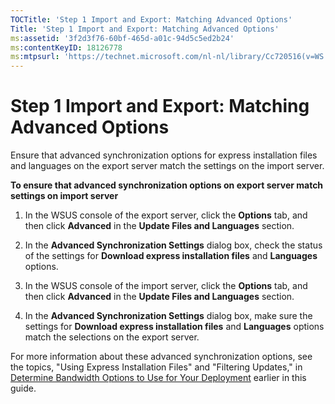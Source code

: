 ```yaml
---
TOCTitle: 'Step 1 Import and Export: Matching Advanced Options'
Title: 'Step 1 Import and Export: Matching Advanced Options'
ms:assetid: '3f2d3f76-60bf-465d-a01c-94d5c5ed2b24'
ms:contentKeyID: 18126778
ms:mtpsurl: 'https://technet.microsoft.com/nl-nl/library/Cc720516(v=WS.10)'
---
```


Step 1 Import and Export: Matching Advanced Options
===================================================

Ensure that advanced synchronization options for express installation files and languages on the export server match the settings on the import server.

**To ensure that advanced synchronization options on export server match settings on import server**
1.  In the WSUS console of the export server, click the **Options** tab, and then click **Advanced** in the **Update Files and Languages** section.

2.  In the **Advanced Synchronization Settings** dialog box, check the status of the settings for **Download express installation files** and **Languages** options.

3.  In the WSUS console of the import server, click the **Options** tab, and then click **Advanced** in the **Update Files and Languages** section.

4.  In the **Advanced Synchronization Settings** dialog box, make sure the settings for **Download express installation files** and **Languages** options match the selections on the export server.

For more information about these advanced synchronization options, see the topics, "Using Express Installation Files" and "Filtering Updates," in [Determine Bandwidth Options to Use for Your Deployment](https://technet.microsoft.com/8001cd1d-8c32-4962-8bad-9dede4cd90e5) earlier in this guide.
